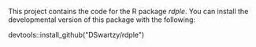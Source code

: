 
This project contains the code for the R package _rdple_. You can install the developmental version of this package with the following:

devtools::install_github("DSwartzy/rdple")

